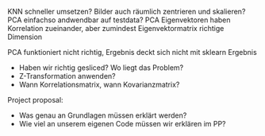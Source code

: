
KNN schneller umsetzen?
Bilder auch räumlich zentrieren und skalieren?
PCA einfachso andwendbar auf testdata?
PCA Eigenvektoren haben Korrelation zueinander, aber zumindest Eigenvektormatrix richtige Dimension

PCA funktioniert nicht richtig, Ergebnis deckt sich nicht mit sklearn Ergebnis
- Haben wir richtig gesliced? Wo liegt das Problem?
- Z-Transformation anwenden? 
- Wann Korrelationsmatrix, wann Kovarianzmatrix?

Project proposal: 
- Was genau an Grundlagen müssen erklärt werden?
- Wie viel an unserem eigenen Code müssen wir erklären im PP?


